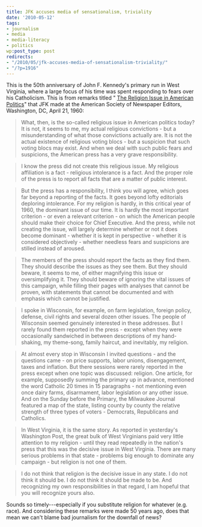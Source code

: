 ```yaml
---
title: JFK accuses media of sensationalism, triviality
date: '2010-05-12'
tags:
- journalism
- media
- media-literacy
- politics
wp:post_type: post
redirects:
- "/2010/05/jfk-accuses-media-of-sensationalism-triviality/"
- "/?p=1916"
---
```


This is the 50th anniversary of John F. Kennedy's primary run in West Virginia, where a large focus of his time was spent responding to fears over his Catholicism. This is from remarks titled " [The Religion Issue in American Politics](http://www.jfklibrary.org/Historical+Resources/Archives/Reference+Desk/Speeches/JFK/JFK+Pre-Pres/1960/002PREPRES12SPEECHES_60APR21.htm)" that JFK made at the American Society of Newspaper Editors, Washington, DC, April 21, 1960:

> What, then, is the so-called religious issue in American politics today? It is not, it seems to me, my actual religious convictions - but a misunderstanding of what those convictions actually are. It is not the actual existence of religious voting blocs - but a suspicion that such voting blocs may exist. And when we deal with such public fears and suspicions, the American press has a very grave responsibility.

>

> I know the press did not create this religious issue. My religious affiliation is a fact - religious intolerance is a fact. And the proper role of the press is to report all facts that are a matter of public interest.

>

> But the press has a responsibility, I think you will agree, which goes far beyond a reporting of the facts. It goes beyond lofty editorials deploring intolerance. For my religion is hardly, in this critical year of 1960, the dominant issue of our time. It is hardly the most important criterion - or even a relevant criterion - on which the American people should make their choice for Chief Executive. And the press, while not creating the issue, will largely determine whether or not it does become dominant - whether it is kept in perspective - whether it is considered objectively - whether needless fears and suspicions are stilled instead of aroused.

>

> The members of the press should report the facts as they find them. They should describe the issues as they see them. But they should beware, it seems to me, of either magnifying this issue or oversimplifying it. They should beware of ignoring the vital issues of this campaign, while filling their pages with analyses that cannot be proven, with statements that cannot be documented and with emphasis which cannot be justified.

>

> I spoke in Wisconsin, for example, on farm legislation, foreign policy, defense, civil rights and several dozen other issues. The people of Wisconsin seemed genuinely interested in these addresses. But I rarely found them reported in the press - except when they were occasionally sandwiched in between descriptions of my hand-shaking, my theme-song, family haircut, and inevitably, my religion.

>

> At almost every stop in Wisconsin I invited questions - and the questions came - on price supports, labor unions, disengagement, taxes and inflation. But there sessions were rarely reported in the press except when one topic was discussed: religion. One article, for example, supposedly summing the primary up in advance, mentioned the word Catholic 20 times in 15 paragraphs - not mentioning even once dairy farms, disarmament, labor legislation or any other issue. And on the Sunday before the Primary, the Milwaukee Journal featured a map of the state, listing county by county the relative strength of three types of voters - Democrats, Republicans and Catholics.

>

> In West Virginia, it is the same story. As reported in yesterday's Washington Post, the great bulk of West Virginians paid very little attention to my religion - until they read repeatedly in the nation's press that this was the decisive issue in West Virginia. There are many serious problems in that state - problems big enough to dominate any campaign - but religion is not one of them.

>

> I do not think that religion is the decisive issue in any state. I do not think it should be. I do not think it should be made to be. And recognizing my own responsibilities in that regard, I am hopeful that you will recognize yours also.

Sounds so timely---especially if you substitute religion for whatever (e.g. race). And considering these remarks were made 50 years ago, does that mean we can't blame bad journalism for the downfall of news?
